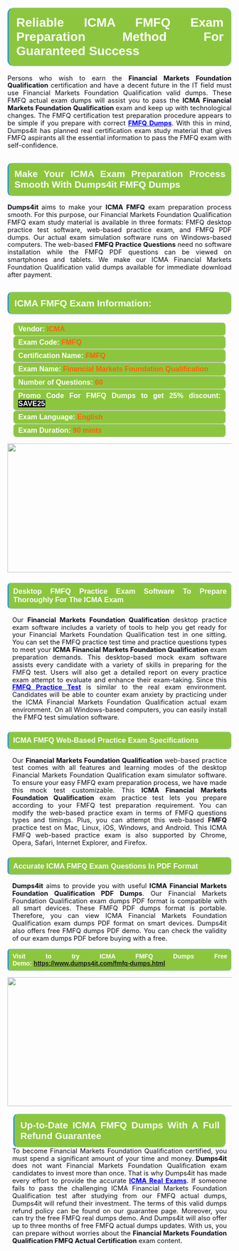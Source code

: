 

<h1 style="text-align: justify;"><span style="font-family:Arial,Helvetica,sans-serif;"><strong><span style="display: block; color: #FFFFFF; background: #8cc63f; border: 0.5px solid #AED6F1; border-left: 3px solid #3498DB; padding: .6em; border-radius: 0.5em;">Reliable ICMA FMFQ Exam Preparation Method For Guaranteed Success </span></strong></span></h1>

<p style="margin: 0in 0.0001pt; text-align: justify;"><span style="font-size:11pt"><span style="line-height:115%"><span sans-serif="" style="font-family:Calibri,"><span style="color:#0e101a">Persons who wish to earn the <strong><span calibri="" style="font-family:">Financial Markets Foundation Qualification</span></strong> certification and have a decent future in the IT field must use Financial Markets Foundation Qualification valid dumps. These FMFQ actual exam dumps will assist you to pass the <b>ICMA Financial Markets Foundation Qualification </b>exam and keep up with technological changes. The FMFQ certification test preparation procedure appears to be simple if you prepare with correct <a href="https://www.dumps4it.com/fmfq-dumps.html" style="color:blue; text-decoration:underline"><b>FMFQ Dumps</b></a>. With this in mind, Dumps4it has planned real certification exam study material that gives FMFQ aspirants all the essential information to pass the FMFQ exam with self-confidence.</span></span><span sans-serif="" style="font-family:Calibri,"><span style="font-size:12.0pt"><span style="line-height:115%"><span style="color:#0e101a"> </span></span></span></span></span></span></p>

<h2 style="text-align: justify;"><span style="font-family:Arial,Helvetica,sans-serif;"><strong><span style="display: block; color: #FFFFFF; background: #8cc63f; border: 0.5px solid #AED6F1; border-left: 3px solid #3498DB; padding: .6em; border-radius: 0.5em;">Make Your ICMA Exam Preparation Process Smooth With Dumps4it FMFQ Dumps</span></strong></span></h2>

<p style="text-align: justify;"><span style="font-size:11pt"><span style="line-height:115%"><span sans-serif="" style="font-family:Calibri,"><b><span style="color:#0e101a">Dumps4it </span></b><span style="color:#0e101a">aims to make your <b>ICMA FMFQ</b> exam preparation process smooth. For this purpose, our Financial Markets Foundation Qualification FMFQ exam study material is available in three formats: FMFQ desktop practice test software, web-based practice exam, and FMFQ PDF dumps. Our actual exam simulation software runs on Windows-based computers. The web-based <b>FMFQ Practice Questions</b> need no software installation while the FMFQ PDF questions can be viewed on smartphones and tablets. We make our ICMA Financial Markets Foundation Qualification valid dumps available for immediate download after payment. </span></span><span sans-serif="" style="font-family:Calibri,"><span style="font-size:12.0pt"><span style="line-height:115%"><span style="color:#0e101a"> </span></span></span></span></span></span><span style="font-size:11pt"><span style="line-height:115%"><span sans-serif="" style="font-family:Arial,"><span style="color:#0e101a"> </span></span></span></span><span style="font-size:11pt"><span style="line-height:normal"><span sans-serif="" style="font-family:Calibri,"><span style="font-size:12.0pt"><span style="color:#0e101a"><span style="font-size:12pt"><span new="" roman="" style="font-family:" times=""><span calibri="" style="font-family:"><span style="color:#0e101a"><span style="font-size:14px;"> </span></span></span></span></span></span></span></span></span></span></p>

<h2 style="text-align: justify;"><span style="font-family:Arial,Helvetica,sans-serif;"><strong><span style="display: block; color: #FFFFFF; background: #8cc63f; border: 0.5px solid #AED6F1; border-left: 3px solid #3498DB; padding: .6em; border-radius: 0.5em;">ICMA FMFQ Exam Information:</span></strong></span></h2>

<div style="margin: 0cm 10pt; background: rgb(140, 198, 63); border: 1px solid rgb(204, 204, 204); padding: 5px 10px; border-radius: 0.5em; text-align: justify;"><span style="font-family:Arial,Helvetica,sans-serif;"><span style="font-size: 11pt;"><span style="line-height: normal;"><strong><span style="font-size: 12.0pt;"><span style="color: #FFFFFF;">Vendor:</span> <span style="color: #FF6106;">ICMA</span></span></strong></span></span></span></div>

<div style="margin: 0cm 10pt; background: rgb(140, 198, 63); border: 1px solid rgb(204, 204, 204); padding: 5px 10px; border-radius: 0.5em; text-align: justify;"><span style="font-family:Arial,Helvetica,sans-serif;"><span style="font-size: 11pt;"><span style="line-height: normal;"><strong><span style="font-size: 12.0pt;"><span style="color: #FFFFFF;">Exam Code:</span> <span style="color: #FF6106;">FMFQ</span></span></strong></span></span></span></div>

<div style="margin: 0cm 10pt; background: rgb(140, 198, 63); border: 1px solid rgb(204, 204, 204); padding: 5px 10px; border-radius: 0.5em; text-align: justify;"><span style="font-family:Arial,Helvetica,sans-serif;"><span style="font-size: 11pt;"><span style="line-height: normal;"><strong><span style="font-size: 12.0pt;"><span style="color: #FFFFFF;">Certification Name:</span> <span style="color: #FF6106;">FMFQ</span></span></strong></span></span></span></div>

<div style="margin: 0cm 10pt; background: rgb(140, 198, 63); border: 1px solid rgb(204, 204, 204); padding: 5px 10px; border-radius: 0.5em; text-align: justify;"><span style="font-family:Arial,Helvetica,sans-serif;"><span style="font-size: 11pt;"><span style="line-height: normal;"><strong><span style="font-size: 12.0pt;"><span style="color: #FFFFFF;">Exam Name:</span> <span style="color: #FF6106;">Financial Markets Foundation Qualification</span></span></strong></span></span></span></div>

<div style="margin: 0cm 10pt; background: rgb(140, 198, 63); border: 1px solid rgb(204, 204, 204); padding: 5px 10px; border-radius: 0.5em; text-align: justify;"><span style="font-family:Arial,Helvetica,sans-serif;"><span style="font-size: 11pt;"><span style="line-height: normal;"><strong><span style="font-size: 12.0pt;"><span style="color: #FFFFFF;">Number of Questions: </span><span style="color: #FF6106;">60</span></span></strong></span></span></span></div>

<div style="margin: 0cm 10pt; background: rgb(140, 198, 63); border: 1px solid rgb(204, 204, 204); padding: 5px 10px; border-radius: 0.5em; text-align: justify;"><span style="font-family:Arial,Helvetica,sans-serif;"><span style="font-size: 11pt;"><span style="line-height: normal;"><strong><span style="font-size: 12.0pt;"><span style="color: #FFFFFF;">Promo Code For FMFQ Dumps to get 25% discount: </span><span style="color:#FFFFFF;"><span style="background-color:#000000;">SAVE25</span></span></span></strong></span></span></span></div>

<div style="margin: 0cm 10pt; background: rgb(140, 198, 63); border: 1px solid rgb(204, 204, 204); padding: 5px 10px; border-radius: 0.5em; text-align: justify;"><span style="font-family:Arial,Helvetica,sans-serif;"><span style="font-size: 11pt;"><span style="line-height: normal;"><strong><span style="font-size: 12.0pt;"><span style="color: #FFFFFF;">Exam Language:</span> <span style="color: #FF6106;">English</span></span></strong></span></span></span></div>

<div style="margin: 0cm 10pt; background: rgb(140, 198, 63); border: 1px solid rgb(204, 204, 204); padding: 5px 10px; border-radius: 0.5em; text-align: justify;"><span style="font-family:Arial,Helvetica,sans-serif;"><span style="font-size: 11pt;"><span style="line-height: normal;"><strong><span style="font-size: 12.0pt;"><span style="color: #FFFFFF;">Exam Duration: </span><span style="color: #FF6106;">90 mints</span></span></strong></span></span></span></div>

<p style="text-align: center;"><a href="https://www.dumps4it.com/fmfq-dumps.html"><img src="https://i.imgur.com/a474NNd.jpg" style="height: 290px; width: 700px;" /></a></p>

<h3 style="text-align: justify;"><span style="font-family:Arial,Helvetica,sans-serif;"><strong><span style="display: block; color: #FFFFFF; background: #8cc63f; border: 0.5px solid #AED6F1; border-left: 3px solid #3498DB; padding: .6em; border-radius: 0.5em;">Desktop FMFQ Practice Exam Software To Prepare Thoroughly For The ICMA Exam </span></strong></span></h3>

<p style="margin-bottom:.0001pt; text-align:justify; margin:0in 8pt"><span style="font-size:11pt"><span style="line-height:115%"><span sans-serif="" style="font-family:Calibri,"><span style="color:#0e101a">Our <b>Financial Markets Foundation Qualification </b>desktop practice exam software includes a variety of tools to help you get ready for your Financial Markets Foundation Qualification test in one sitting. You can set the FMFQ practice test time and practice questions types to meet your <b>ICMA Financial Markets Foundation Qualification</b> exam preparation demands. This desktop-based mock exam software assists every candidate with a variety of skills in preparing for the FMFQ test. Users will also get a detailed report on every practice exam attempt to evaluate and enhance their exam-taking. Since this <a href="https://www.dumps4it.com/fmfq-dumps.html" style="color:blue; text-decoration:underline"><b>FMFQ Practice Test</b></a> is similar to the real exam environment. Candidates will be able to counter exam anxiety by practicing under the ICMA Financial Markets Foundation Qualification actual exam environment. On all Windows-based computers, you can easily install the FMFQ test simulation software.</span></span></span></span></p>

<h3 style="text-align: justify;"><span style="font-family:Arial,Helvetica,sans-serif;"><strong><span style="display: block; color: #FFFFFF; background: #8cc63f; border: 0.5px solid #AED6F1; border-left: 3px solid #3498DB; padding: .6em; border-radius: 0.5em;">ICMA FMFQ Web-Based Practice Exam Specifications  </span></strong></span></h3>

<p style="margin-bottom:.0001pt; text-align:justify; margin:0in 8pt"><span style="font-size:11pt"><span style="line-height:115%"><span sans-serif="" style="font-family:Calibri,"><span style="color:#0e101a">Our <b>Financial Markets Foundation Qualification</b> web-based practice test comes with all features and learning modes of the desktop Financial Markets Foundation Qualification exam simulator software. To ensure your easy FMFQ exam preparation process, we have made this mock test customizable. This <b>ICMA Financial Markets Foundation Qualification </b>exam practice test lets you prepare according to your FMFQ test preparation requirement. You can modify the web-based practice exam in terms of FMFQ questions types and timings. Plus, you can attempt this web-based <b>FMFQ </b> practice test on Mac, Linux, iOS, Windows, and Android. This ICMA FMFQ web-based practice exam is also supported by Chrome, Opera, Safari, Internet Explorer, and Firefox. </span></span><span sans-serif="" style="font-family:Calibri,"><span style="font-size:12.0pt"><span style="line-height:115%"><span style="color:#0e101a"> </span></span></span></span></span></span></p>

<h3 style="text-align: justify;"><span style="font-family:Arial,Helvetica,sans-serif;"><strong><span style="display: block; color: #FFFFFF; background: #8cc63f; border: 0.5px solid #AED6F1; border-left: 3px solid #3498DB; padding: .6em; border-radius: 0.5em;">Accurate ICMA FMFQ Exam Questions In PDF Format  </span></strong></span></h3>

<p style="margin-bottom:.0001pt; text-align:justify; margin:0in 8pt"><span style="font-size:11pt"><span style="line-height:115%"><span sans-serif="" style="font-family:Calibri,"><strong><span calibri="" style="font-family:"><span style="color:#0e101a">Dumps4it</span></span></strong><span style="color:#0e101a"> aims to provide you with useful <b>ICMA Financial Markets Foundation Qualification PDF Dumps</b>. Our Financial Markets Foundation Qualification exam dumps PDF format is compatible with all smart devices. These FMFQ PDF dumps format is portable. Therefore, you can view ICMA Financial Markets Foundation Qualification exam dumps PDF format on smart devices. Dumps4it also offers free FMFQ dumps PDF demo. You can check the validity of our <b></b> exam dumps PDF before buying with a free. </span></span><span sans-serif="" style="font-family:Calibri,"><span style="font-size:12.0pt"><span style="line-height:115%"><span style="color:#0e101a"> </span></span></span></span></span></span></p>

<p style="text-align:justify; margin-right:0in; margin-left:0in"><span style="font-family:Arial,Helvetica,sans-serif;"><strong><span style="display: block; color: #FFFFFF; background: #8cc63f; border: 0.5px solid #AED6F1; border-left: 3px solid #3498DB; padding: .6em; border-radius: 0.5em;"><span ms="" trebuchet="">Visit to try ICMA FMFQ Dumps Free Demo: </span><a href="https://www.dumps4it.com/fmfq-dumps.html" ms="" trebuchet="">https://www.dumps4it.com/fmfq-dumps.html</a></span></strong></span></p>

<p style="margin: 0in 0.0001pt; text-align: center;"><a href="https://www.dumps4it.com/fmfq-dumps.html"><img src="https://i.imgur.com/tHvwmqt.jpg" style="height: 290px; width: 700px;" /></a></p>

<p style="margin: 0in 0.0001pt; text-align: center;"> </p>

<h2 style="margin: 0in 10pt; text-align: justify;"><span style="font-family:Arial,Helvetica,sans-serif;"><strong><span style="display: block; color: #FFFFFF; background: #8cc63f; border: 0.5px solid #AED6F1; border-left: 3px solid #3498DB; padding: .6em; border-radius: 0.5em;">Up-to-Date ICMA FMFQ Dumps With A Full Refund Guarantee </span></strong></span></h2>

<p style="text-align:justify; margin:0in 8pt"><span style="font-size:11pt"><span style="line-height:115%"><span sans-serif="" style="font-family:Calibri,"><span style="color:#0e101a">To become Financial Markets Foundation Qualification certified, you must spend a significant amount of your time and money. <b>Dumps4it</b> does not want Financial Markets Foundation Qualification exam candidates to invest more than once. That is why Dumps4it has made every effort to provide the accurate<strong><span calibri="" style="font-family:"> <a href="https://www.dumps4it.com/icma-real-exams.html" style="color:blue; text-decoration:underline">ICMA Real Exams</a></span></strong>. If someone fails to pass the challenging ICMA Financial Markets Foundation Qualification test after studying from our FMFQ actual dumps, Dumps4it will refund their investment. The terms of this valid dumps refund policy can be found on our guarantee page. Moreover, you can try the free FMFQ real dumps demo. And Dumps4it will also offer up to three months of free FMFQ actual dumps updates. With us, you can prepare without worries about the <b>Financial Markets Foundation Qualification FMFQ Actual Certification</b> exam content.</span></span></span></span></p>
<gdiv></gdiv><gdiv></gdiv><gdiv></gdiv><gdiv></gdiv><gdiv></gdiv><gdiv></gdiv><gdiv></gdiv><gdiv></gdiv><gdiv></gdiv><gdiv></gdiv><gdiv></gdiv><gdiv></gdiv><gdiv></gdiv><gdiv></gdiv><gdiv></gdiv><gdiv></gdiv><gdiv></gdiv><gdiv></gdiv><gdiv></gdiv><gdiv></gdiv><gdiv></gdiv><gdiv></gdiv><gdiv></gdiv><gdiv></gdiv><gdiv></gdiv><gdiv></gdiv><gdiv></gdiv><gdiv></gdiv><gdiv></gdiv><gdiv></gdiv>

